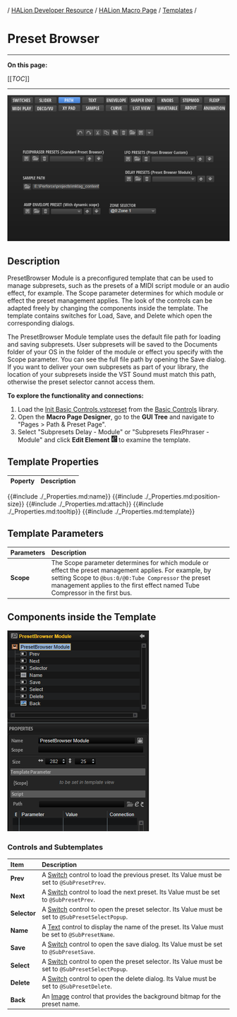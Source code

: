 / [HALion Developer Resource](../../HALion-Developer-Resource.md) / [HALion Macro Page](./HALion-Macro-Page.md) / [Templates](./Templates.md) /

# Preset Browser

---

**On this page:**

[[_TOC_]]

---

![Path](../images/Path-Page.png)

## Description

PresetBrowser Module is a preconfigured template that can be used to manage subpresets, such as the presets of a MIDI script module or an audio effect, for example. The Scope parameter determines for which module or effect the preset management applies. The look of the controls can be adapted freely by changing the components inside the template. The template contains switches for Load, Save, and Delete which open the corresponding dialogs.

The PresetBrowser Module template uses the default file path for loading and saving subpresets. User subpresets will be saved to the Documents folder of your OS in the folder of the module or effect you specify with the Scope parameter. You can see the full file path by opening the Save dialog. If you want to deliver your own subpresets as part of your library, the location of your subpresets inside the VST Sound must match this path, otherwise the preset selector cannot access them.

**To explore the functionality and connections:**

1. Load the [Init Basic Controls.vstpreset](../vstpresets/Init%20Basic%20Controls.vstpreset) from the [Basic Controls](./Exploring-Templates.md#basic-controls) library.
2. Open the **Macro Page Designer**, go to the **GUI Tree** and navigate to "Pages > Path & Preset Page". 
3. Select "Subpresets Delay - Module" or "Subpresets FlexPhraser - Module" and click **Edit Element** ![Edit Element](../images/EditElement.PNG) to examine the template.

## Template Properties

|Poperty|Description|
|:-|:-|
{{#include ./_Properties.md:name}}
{{#include ./_Properties.md:position-size}}
{{#include ./_Properties.md:attach}}
{{#include ./_Properties.md:tooltip}}
{{#include ./_Properties.md:template}}

## Template Parameters

|Parameters|Description|
|:-|:-|
|**Scope**|The Scope parameter determines for which module or effect the preset management applies. For example, by setting Scope to ``@bus:0/@0:Tube Compressor`` the preset management applies to the first effect named Tube Compressor in the first bus.|

## Components inside the Template

![PresetBrowser Module Template](../images/PresetBrowser-Module-Template.PNG)

### Controls and Subtemplates

|Item|Description|
|:-|:-|
|**Prev**|A [Switch](./Switch.md) control to load the previous preset. Its Value must be set to ``@SubPresetPrev``.|
|**Next**|A [Switch](./Switch.md) control to load the next preset. Its Value must be set to ``@SubPresetPrev``.|
|**Selector**|A [Switch](./Switch.md) control to open the preset selector. Its Value must be set to ``@SubPresetSelectPopup``.|
|**Name**|A [Text](./Text.md) control to display the name of the preset. Its Value must be set to ``@SubPresetName``.|
|**Save**|A [Switch](./Switch.md) control to open the save dialog. Its Value must be set to ``@SubPresetSave``.|
|**Select**|A [Switch](./Switch.md) control to open the preset selector. Its Value must be set to ``@SubPresetSelectPopup``.|
|**Delete**|A [Switch](./Switch.md) control to open the delete dialog. Its Value must be set to ``@SubPresetDelete``.|
|**Back**|An [Image](./Image.md) control that provides the background bitmap for the preset name.|